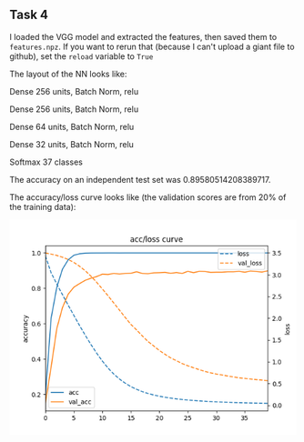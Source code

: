 ## Task 4
I loaded the VGG model and extracted the features, then saved them to `features.npz`.  If you want to rerun that (because I can't upload a giant file to github), set the `reload` variable to `True`

The layout of the NN looks like:

Dense 256 units, Batch Norm, relu

Dense 256 units, Batch Norm, relu

Dense 64 units, Batch Norm, relu

Dense 32 units, Batch Norm, relu

Softmax 37 classes

The accuracy on an independent test set was 0.89580514208389717.  

The accuracy/loss curve looks like (the validation scores are from 20% of the training data):

![](/Homework-v/task4/pets-curve.png?raw=true )
